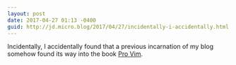 ```yaml
---
layout: post
date: 2017-04-27 01:13 -0400
guid: http://jd.micro.blog/2017/04/27/incidentally-i-accidentally.html
---
```

Incidentally, I accidentally found that a previous incarnation of my blog somehow found its way into the book [Pro Vim](https://books.google.com/books?id=_1cnCgAAQBAJ&pg=PA19&dq=%22blog.joshdick.net%22&hl=en&sa=X&ved=0ahUKEwjk3dOR78PTAhWHyoMKHaVuDkUQ6AEILjAB).
